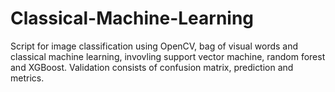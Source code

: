 # Classical-Machine-Learning
Script for image classification using OpenCV, bag of visual words and classical machine learning, invovling support vector machine, random forest and XGBoost. Validation consists of confusion matrix, prediction and metrics.
